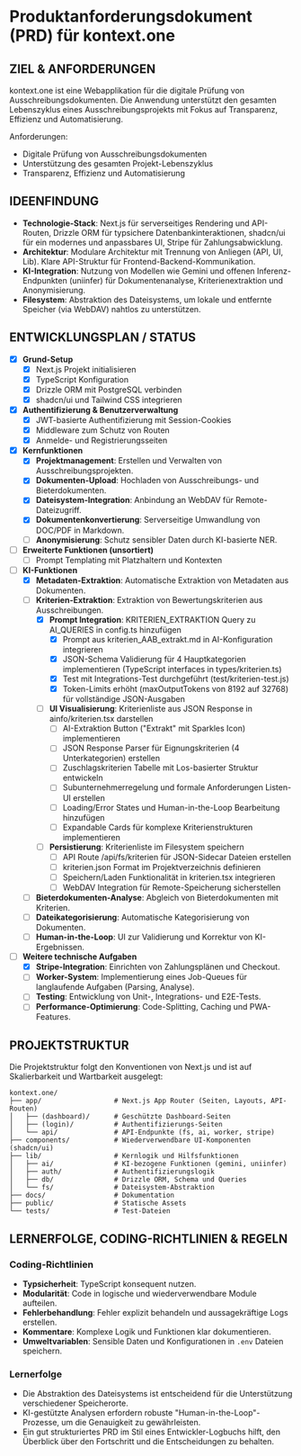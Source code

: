 # Produktanforderungsdokument (PRD) für kontext.one

## ZIEL & ANFORDERUNGEN

kontext.one ist eine Webapplikation für die digitale Prüfung von Ausschreibungsdokumenten. Die Anwendung unterstützt den gesamten Lebenszyklus eines Ausschreibungsprojekts mit Fokus auf Transparenz, Effizienz und Automatisierung.

Anforderungen:
- Digitale Prüfung von Ausschreibungsdokumenten
- Unterstützung des gesamten Projekt-Lebenszyklus
- Transparenz, Effizienz und Automatisierung

## IDEENFINDUNG

- **Technologie-Stack**: Next.js für serverseitiges Rendering und API-Routen, Drizzle ORM für typsichere Datenbankinteraktionen, shadcn/ui für ein modernes und anpassbares UI, Stripe für Zahlungsabwicklung.
- **Architektur**: Modulare Architektur mit Trennung von Anliegen (API, UI, Lib). Klare API-Struktur für Frontend-Backend-Kommunikation.
- **KI-Integration**: Nutzung von Modellen wie Gemini und offenen Inferenz-Endpunkten (uniinfer) für Dokumentenanalyse, Kriterienextraktion und Anonymisierung.
- **Filesystem**: Abstraktion des Dateisystems, um lokale und entfernte Speicher (via WebDAV) nahtlos zu unterstützen.

## ENTWICKLUNGSPLAN / STATUS

- [x] **Grund-Setup**
  - [x] Next.js Projekt initialisieren
  - [x] TypeScript Konfiguration
  - [x] Drizzle ORM mit PostgreSQL verbinden
  - [x] shadcn/ui und Tailwind CSS integrieren

- [x] **Authentifizierung & Benutzerverwaltung**
  - [x] JWT-basierte Authentifizierung mit Session-Cookies
  - [x] Middleware zum Schutz von Routen
  - [x] Anmelde- und Registrierungsseiten

- [x] **Kernfunktionen**
  - [x] **Projektmanagement**: Erstellen und Verwalten von Ausschreibungsprojekten.
  - [x] **Dokumenten-Upload**: Hochladen von Ausschreibungs- und Bieterdokumenten.
  - [x] **Dateisystem-Integration**: Anbindung an WebDAV für Remote-Dateizugriff.
  - [x] **Dokumentenkonvertierung**: Serverseitige Umwandlung von DOC/PDF in Markdown.
  - [ ] **Anonymisierung**: Schutz sensibler Daten durch KI-basierte NER.

- [ ] **Erweiterte Funktionen (unsortiert)**
  - [ ] Prompt Templating mit Platzhaltern und Kontexten

- [ ] **KI-Funktionen**
  - [x] **Metadaten-Extraktion**: Automatische Extraktion von Metadaten aus Dokumenten.
  - [ ] **Kriterien-Extraktion**: Extraktion von Bewertungskriterien aus Ausschreibungen.
    - [x] **Prompt Integration**: KRITERIEN_EXTRAKTION Query zu AI_QUERIES in config.ts hinzufügen
      - [x] Prompt aus kriterien_AAB_extrakt.md in AI-Konfiguration integrieren
      - [x] JSON-Schema Validierung für 4 Hauptkategorien implementieren (TypeScript interfaces in types/kriterien.ts)
      - [x] Test mit Integrations-Test durchgeführt (test/kriterien-test.js)
      - [x] Token-Limits erhöht (maxOutputTokens von 8192 auf 32768) für vollständige JSON-Ausgaben
    - [ ] **UI Visualisierung**: Kriterienliste aus JSON Response in ainfo/kriterien.tsx darstellen
      - [ ] AI-Extraktion Button ("Extrakt" mit Sparkles Icon) implementieren
      - [ ] JSON Response Parser für Eignungskriterien (4 Unterkategorien) erstellen
      - [ ] Zuschlagskriterien Tabelle mit Los-basierter Struktur entwickeln
      - [ ] Subunternehmerregelung und formale Anforderungen Listen-UI erstellen
      - [ ] Loading/Error States und Human-in-the-Loop Bearbeitung hinzufügen
      - [ ] Expandable Cards für komplexe Kriterienstrukturen implementieren
    - [ ] **Persistierung**: Kriterienliste im Filesystem speichern
      - [ ] API Route /api/fs/kriterien für JSON-Sidecar Dateien erstellen
      - [ ] kriterien.json Format im Projektverzeichnis definieren
      - [ ] Speichern/Laden Funktionalität in kriterien.tsx integrieren
      - [ ] WebDAV Integration für Remote-Speicherung sicherstellen
  - [ ] **Bieterdokumenten-Analyse**: Abgleich von Bieterdokumenten mit Kriterien.
  - [ ] **Dateikategorisierung**: Automatische Kategorisierung von Dokumenten.
  - [ ] **Human-in-the-Loop**: UI zur Validierung und Korrektur von KI-Ergebnissen.

- [ ] **Weitere technische Aufgaben**
  - [x] **Stripe-Integration**: Einrichten von Zahlungsplänen und Checkout.
  - [ ] **Worker-System**: Implementierung eines Job-Queues für langlaufende Aufgaben (Parsing, Analyse).
  - [ ] **Testing**: Entwicklung von Unit-, Integrations- und E2E-Tests.
  - [ ] **Performance-Optimierung**: Code-Splitting, Caching und PWA-Features.

## PROJEKTSTRUKTUR

Die Projektstruktur folgt den Konventionen von Next.js und ist auf Skalierbarkeit und Wartbarkeit ausgelegt:

```
kontext.one/
├── app/                  # Next.js App Router (Seiten, Layouts, API-Routen)
│   ├── (dashboard)/      # Geschützte Dashboard-Seiten
│   ├── (login)/          # Authentifizierungs-Seiten
│   └── api/              # API-Endpunkte (fs, ai, worker, stripe)
├── components/           # Wiederverwendbare UI-Komponenten (shadcn/ui)
├── lib/                  # Kernlogik und Hilfsfunktionen
│   ├── ai/               # KI-bezogene Funktionen (gemini, uniinfer)
│   ├── auth/             # Authentifizierungslogik
│   ├── db/               # Drizzle ORM, Schema und Queries
│   └── fs/               # Dateisystem-Abstraktion
├── docs/                 # Dokumentation
├── public/               # Statische Assets
└── tests/                # Test-Dateien
```

## LERNERFOLGE, CODING-RICHTLINIEN & REGELN

### Coding-Richtlinien

- **Typsicherheit**: TypeScript konsequent nutzen.
- **Modularität**: Code in logische und wiederverwendbare Module aufteilen.
- **Fehlerbehandlung**: Fehler explizit behandeln und aussagekräftige Logs erstellen.
- **Kommentare**: Komplexe Logik und Funktionen klar dokumentieren.
- **Umweltvariablen**: Sensible Daten und Konfigurationen in `.env` Dateien speichern.

### Lernerfolge

- Die Abstraktion des Dateisystems ist entscheidend für die Unterstützung verschiedener Speicherorte.
- KI-gestützte Analysen erfordern robuste "Human-in-the-Loop"-Prozesse, um die Genauigkeit zu gewährleisten.
- Ein gut strukturiertes PRD im Stil eines Entwickler-Logbuchs hilft, den Überblick über den Fortschritt und die Entscheidungen zu behalten.
